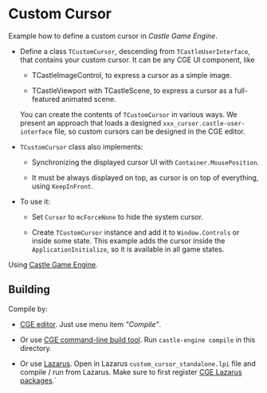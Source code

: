 # Custom Cursor

Example how to define a custom cursor in _Castle Game Engine_.

- Define a class `TCustomCursor`, descending from `TCastleUserInterface`, that contains your custom cursor. It can be any CGE UI component, like

    - TCastleImageControl, to express a cursor as a simple image.

    - TCastleViewport with TCastleScene, to express a cursor as a full-featured animated scene.

    You can create the contents of `TCustomCursor` in various ways. We present an approach that loads a designed `xxx_cursor.castle-user-interface` file, so custom cursors can be designed in the CGE editor.

- `TCustomCursor` class also implements:

    - Synchronizing the displayed cursor UI with `Container.MousePosition`.

    - It must be always displayed on top, as cursor is on top of everything, using `KeepInFront`.

- To use it:

    - Set `Cursor` to `mcForceNone` to hide the system cursor.

    - Create `TCustomCursor` instance and add it to `Window.Controls` or inside some state. This example adds the cursor inside the `ApplicationInitialize`, so it is available in all game states.

Using [Castle Game Engine](https://castle-engine.io/).

## Building

Compile by:

- [CGE editor](https://castle-engine.io/manual_editor.php). Just use menu item _"Compile"_.

- Or use [CGE command-line build tool](https://castle-engine.io/build_tool). Run `castle-engine compile` in this directory.

- Or use [Lazarus](https://www.lazarus-ide.org/). Open in Lazarus `custom_cursor_standalone.lpi` file and compile / run from Lazarus. Make sure to first register [CGE Lazarus packages](https://castle-engine.io/documentation.php).`
